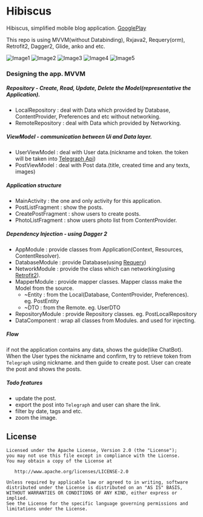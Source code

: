 # Hibiscus
Hibiscus, simplified mobile blog application. [GooglePlay](https://play.google.com/store/apps/details?id=com.tonyjs.hibiscus)

This repo is using MVVM(without Databinding), Rxjava2, Requery(orm), Retrofit2, Dagger2, Glide, anko and etc.

![Image1](https://lh3.googleusercontent.com/Nwx4a4_tpQvM6oCuPdw74bBfiZDsbVS05ZciiFpZtGUrqiE6meiVhFWfa_t5Fd4Z7UI=h250-rw) 
![Image2](https://lh3.googleusercontent.com/Zy4_lgxp4MtVLlpbtoj-XXDuzTjsWcdc_YyupvmmAUmZGgnxFN60kQI-LibNEOmFWHc=h250-rw) 
![Image3](https://lh3.googleusercontent.com/kMqMboHiPuyQ7k-2DAoRBGwLIzwP4SUZxiXJ3-NgYAgCmcCJWh87oSZkeJ1E52yxfw=h250-rw) 
![Image4](https://lh3.googleusercontent.com/FO1k0rbEEf35pOFiwPn7Ca9_qUkhoi3xGOJox_5ocpPZviAqZVi2Z1zIGwWKANpcjm1K=h250-rw) 
![Image5](https://lh3.googleusercontent.com/s-sap7RYNAMObk4NREKGmtmQkt6q2IfUFufsXetYsAiLY8e2qLg3Vk08gZUeV8Beuw=h250-rw)

### Designing the app. MVVM

##### Repository - Create, Read, Update, Delete the Model(representative the Application).
* LocalRepository : deal with Data which provided by Database, ContentProvider, Preferences and etc without networking.
* RemoteRepository : deal with Data which provided by Networking.

##### ViewModel  - communication between Ui and Data layer.
* UserViewModel : deal with User data.(nickname and token. the token will be taken into [Telegraph Api](http://telegra.ph/api))
* PostViewModel : deal with Post data.(title, created time and any texts, images)

##### Application structure
* MainActivity : the one and only activity for this application.
* PostListFragment : show the posts.
* CreatePostFragment : show users to create posts.
* PhotoListFragment : show users photo list from ContentProvider.

##### Dependency Injection - using Dagger 2
* AppModule : provide classes from Application(Context, Resources, ContentResolver).
* DatabaseModule : provide Database(using [Requery](https://github.com/requery/requery))
* NetworkModule : provide the class which can networking(using [Retrofit2](https://github.com/square/retrofit)).
* MapperModule : provide mapper classes. Mapper classs make the Model from the source.
  * ~Entity : from the Local(Database, ContentProvider, Preferences). eg. PostEntity
  * ~DTO : from the Remote. eg. UserDTO
* RepositoryModule : provide Repository classes. eg. PostLocalRepository
* DataComponent : wrap all classes from Modules. and used for injecting.

##### Flow
if not the application contains any data, shows the guide(like ChatBot).
When the User types the nickname and confirm, try to retrieve token from `Telegraph` using nickname. 
and then guide to create post. User can create the post and shows the posts.

##### Todo features
* update the post.
* export the post into `Telegraph` and user can share the link.
* filter by date, tags and etc.
* zoom the image.


License
--------


    Licensed under the Apache License, Version 2.0 (the "License");
    you may not use this file except in compliance with the License.
    You may obtain a copy of the License at

       http://www.apache.org/licenses/LICENSE-2.0

    Unless required by applicable law or agreed to in writing, software
    distributed under the License is distributed on an "AS IS" BASIS,
    WITHOUT WARRANTIES OR CONDITIONS OF ANY KIND, either express or implied.
    See the License for the specific language governing permissions and
    limitations under the License.
